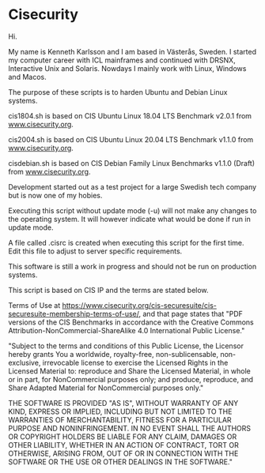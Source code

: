 # Cisecurity

Hi.

My name is Kenneth Karlsson and I am based in Västerås, Sweden.
I started my computer career with ICL mainframes and continued with DRSNX, Interactive Unix and Solaris.
Nowdays I mainly work with Linux, Windows and Macos.

The purpose of these scripts is to harden Ubuntu and Debian Linux systems.

cis1804.sh is based on CIS Ubuntu Linux 18.04 LTS Benchmark v2.0.1 from www.cisecurity.org.

cis2004.sh is based on CIS Ubuntu Linux 20.04 LTS Benchmark v1.1.0 from www.cisecurity.org.

cisdebian.sh is based on CIS Debian Family Linux Benchmarks v1.1.0 (Draft) from www.cisecurity.org.

Development started out as a test project for a large Swedish tech company but is now one of my hobies.

Executing this script without update mode (-u) will not make any changes to the operating system.
It will however indicate what would be done if run in update mode.

A file called .cisrc is created when executing this script for the first time.
Edit this file to adjust to server specific requirements.

This software is still a work in progress and should not be run on production systems.

This script is based on CIS IP and the terms are stated below.

Terms of Use at https://www.cisecurity.org/cis-securesuite/cis-securesuite-membership-terms-of-use/, and that page states that "PDF versions of the CIS Benchmarks in accordance with the Creative Commons Attribution-NonCommercial-ShareAlike 4.0 International Public License."

"Subject to the terms and conditions of this Public License, the Licensor hereby grants You a worldwide, royalty-free, non-sublicensable, non-exclusive, irrevocable license to exercise the Licensed Rights in the Licensed Material to: reproduce and Share the Licensed Material, in whole or in part, for NonCommercial purposes only; and produce, reproduce, and Share Adapted Material for NonCommercial purposes only."


THE SOFTWARE IS PROVIDED "AS IS", WITHOUT WARRANTY OF ANY KIND, EXPRESS OR
IMPLIED, INCLUDING BUT NOT LIMITED TO THE WARRANTIES OF MERCHANTABILITY,
FITNESS FOR A PARTICULAR PURPOSE AND NONINFRINGEMENT. IN NO EVENT SHALL THE
AUTHORS OR COPYRIGHT HOLDERS BE LIABLE FOR ANY CLAIM, DAMAGES OR OTHER
LIABILITY, WHETHER IN AN ACTION OF CONTRACT, TORT OR OTHERWISE, ARISING FROM,
OUT OF OR IN CONNECTION WITH THE SOFTWARE OR THE USE OR OTHER DEALINGS IN THE
SOFTWARE."
